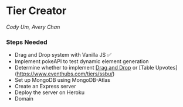 # Tier Creator
*Cody Um, Avery Chan*

### Steps Needed
* Drag and Drop system with Vanilla JS :white_check_mark:
* Implement pokeAPI to test dynamic element generation
* Determine whether to implement [Drag and Drop](https://www.w3schools.com/html/html5_draganddrop.asp) or [Table Upvotes] (https://www.eventhubs.com/tiers/ssbu/)
* Set up MongoDB using MongoDB-Atlas
* Create an Express server
* Deploy the server on Heroku
* Domain
